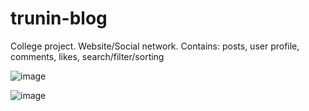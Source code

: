 # trunin-blog
College project. Website/Social network. Contains: posts, user profile, comments, likes, search/filter/sorting


![image](https://github.com/tri-white/trunin-blog/assets/92664974/86e90c35-b4b2-4bb1-bfe6-2879f52f21d6)

![image](https://github.com/tri-white/trunin-blog/assets/92664974/27c0982b-576e-41d1-b13b-390c14414b8c)
